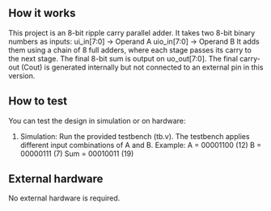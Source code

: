 <!---

This file is used to generate your project datasheet. Please fill in the information below and delete any unused
sections.

You can also include images in this folder and reference them in the markdown. Each image must be less than
512 kb in size, and the combined size of all images must be less than 1 MB.
-->

## How it works

This project is an 8-bit ripple carry parallel adder.
It takes two 8-bit binary numbers as inputs:
ui_in[7:0] → Operand A
uio_in[7:0] → Operand B
It adds them using a chain of 8 full adders, where each stage passes its carry to the next stage.
The final 8-bit sum is output on uo_out[7:0].
The final carry-out (Cout) is generated internally but not connected to an external pin in this version.

## How to test

You can test the design in simulation or on hardware:
1) Simulation:
Run the provided testbench (tb.v).
The testbench applies different input combinations of A and B.
Example:
A = 00001100 (12)
B = 00000111 (7)
Sum = 00010011 (19)

## External hardware
No external hardware is required.
